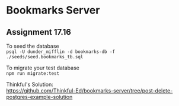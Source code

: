 # Bookmarks Server

## Assignment 17.16

To seed the database  
`psql -U dunder_mifflin -d bookmarks-db -f ./seeds/seed.bookmarks_tb.sql`  

To migrate your test database  
`npm run migrate:test`

Thinkful's Solution:  
<https://github.com/Thinkful-Ed/bookmarks-server/tree/post-delete-postgres-example-solution>

